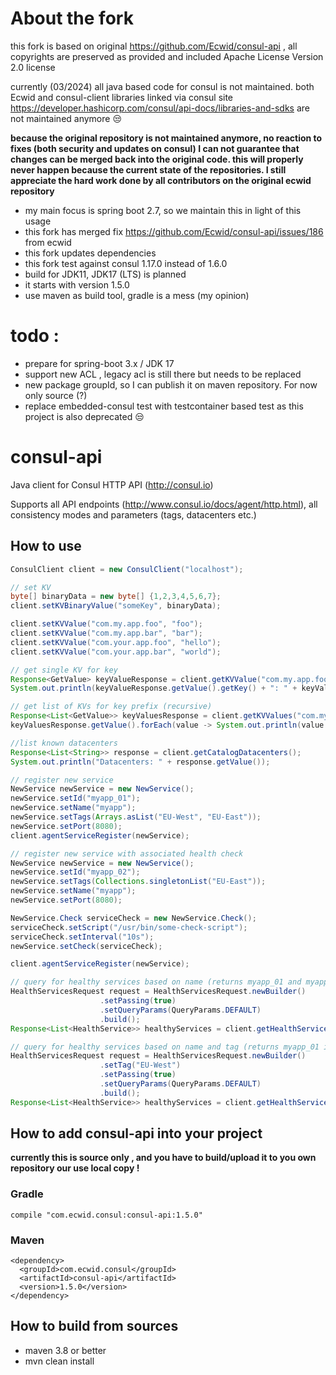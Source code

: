 About the fork
==============
this fork is based on original https://github.com/Ecwid/consul-api , all copyrights are preserved as provided and included 
Apache License Version 2.0 license

currently (03/2024) all java based code for consul is not maintained. both Ecwid and consul-client
libraries linked via consul site https://developer.hashicorp.com/consul/api-docs/libraries-and-sdks are
not maintained anymore 😒

**because the original repository is not maintained anymore, no reaction to fixes (both security and updates on consul)
I can not guarantee that changes can be merged back into the original code.
this will properly never happen because the current state of the repositories.
I still appreciate the hard work done by all contributors on the original ecwid repository**

- my main focus is spring boot 2.7,  so we maintain this in light of this usage
- this fork has merged fix https://github.com/Ecwid/consul-api/issues/186 from ecwid
- this fork updates dependencies 
- this fork test against consul 1.17.0 instead of 1.6.0
- build for JDK11, JDK17 (LTS) is planned 
- it starts with version 1.5.0
- use maven as build tool, gradle is a mess (my opinion)

# todo :
- prepare for spring-boot 3.x / JDK 17
- support new ACL , legacy acl is still there but needs to be replaced
- new package groupId, so I can publish it on maven repository. For now only source (?)
- replace embedded-consul test with testcontainer based test as this project is also deprecated 😒

 
consul-api
==========

Java client for Consul HTTP API (http://consul.io)

Supports all API endpoints (http://www.consul.io/docs/agent/http.html), all consistency modes and parameters (tags, datacenters etc.)

## How to use
```java
ConsulClient client = new ConsulClient("localhost");

// set KV
byte[] binaryData = new byte[] {1,2,3,4,5,6,7};
client.setKVBinaryValue("someKey", binaryData);

client.setKVValue("com.my.app.foo", "foo");
client.setKVValue("com.my.app.bar", "bar");
client.setKVValue("com.your.app.foo", "hello");
client.setKVValue("com.your.app.bar", "world");

// get single KV for key
Response<GetValue> keyValueResponse = client.getKVValue("com.my.app.foo");
System.out.println(keyValueResponse.getValue().getKey() + ": " + keyValueResponse.getValue().getDecodedValue()); // prints "com.my.app.foo: foo"

// get list of KVs for key prefix (recursive)
Response<List<GetValue>> keyValuesResponse = client.getKVValues("com.my");
keyValuesResponse.getValue().forEach(value -> System.out.println(value.getKey() + ": " + value.getDecodedValue())); // prints "com.my.app.foo: foo" and "com.my.app.bar: bar"

//list known datacenters
Response<List<String>> response = client.getCatalogDatacenters();
System.out.println("Datacenters: " + response.getValue());

// register new service
NewService newService = new NewService();
newService.setId("myapp_01");
newService.setName("myapp");
newService.setTags(Arrays.asList("EU-West", "EU-East"));
newService.setPort(8080);
client.agentServiceRegister(newService);

// register new service with associated health check
NewService newService = new NewService();
newService.setId("myapp_02");
newService.setTags(Collections.singletonList("EU-East"));
newService.setName("myapp");
newService.setPort(8080);

NewService.Check serviceCheck = new NewService.Check();
serviceCheck.setScript("/usr/bin/some-check-script");
serviceCheck.setInterval("10s");
newService.setCheck(serviceCheck);

client.agentServiceRegister(newService);

// query for healthy services based on name (returns myapp_01 and myapp_02 if healthy)
HealthServicesRequest request = HealthServicesRequest.newBuilder()
					.setPassing(true)
					.setQueryParams(QueryParams.DEFAULT)
					.build();
Response<List<HealthService>> healthyServices = client.getHealthServices("myapp", request);

// query for healthy services based on name and tag (returns myapp_01 if healthy)
HealthServicesRequest request = HealthServicesRequest.newBuilder()
					.setTag("EU-West")
					.setPassing(true)
					.setQueryParams(QueryParams.DEFAULT)
					.build();
Response<List<HealthService>> healthyServices = client.getHealthServices("myapp", request);
```

## How to add consul-api into your project
**currently this is source only , and you have to build/upload it to you own repository our use local copy !**
### Gradle
```
compile "com.ecwid.consul:consul-api:1.5.0"
```
### Maven
```
<dependency>
  <groupId>com.ecwid.consul</groupId>
  <artifactId>consul-api</artifactId>
  <version>1.5.0</version>
</dependency>
```

## How to build from sources
* maven 3.8 or better 
* mvn clean install

